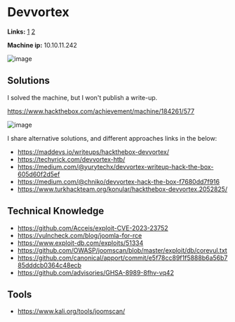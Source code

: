 # Devvortex

**Links:** [1](https://www.hackthebox.com/machines/devvortex)  [2](https://app.hackthebox.com/machines/Devvortex)

**Machine ip:** 10.10.11.242

![image](https://github.com/h4md153v63n/CTFs/assets/5091265/37ff43f6-bf8c-48a4-bda3-c4f90881d4ab)


## Solutions
I solved the machine, but I won't publish a write-up. 

https://www.hackthebox.com/achievement/machine/184261/577

![image](https://github.com/h4md153v63n/CTFs/assets/5091265/0b2ff630-8990-4ed8-950f-8727b2997a62)

I share alternative solutions, and different approaches links in the below:
+ https://maddevs.io/writeups/hackthebox-devvortex/
+ https://techyrick.com/devvortex-htb/
+ https://medium.com/@yurytechx/devvortex-writeup-hack-the-box-605d60f2d5ef
+ https://medium.com/@chniko/devvortex-hack-the-box-f7680dd7f916 
+ https://www.turkhackteam.org/konular/hackthebox-devvortex.2052825/


## Technical Knowledge
+ https://github.com/Acceis/exploit-CVE-2023-23752
+ https://vulncheck.com/blog/joomla-for-rce
+ https://www.exploit-db.com/exploits/51334
+ https://github.com/OWASP/joomscan/blob/master/exploit/db/corevul.txt
+ https://github.com/canonical/apport/commit/e5f78cc89f1f5888b6a56b785dddcb0364c48ecb
+ https://github.com/advisories/GHSA-8989-8fhv-vq42


## Tools
+ https://www.kali.org/tools/joomscan/
